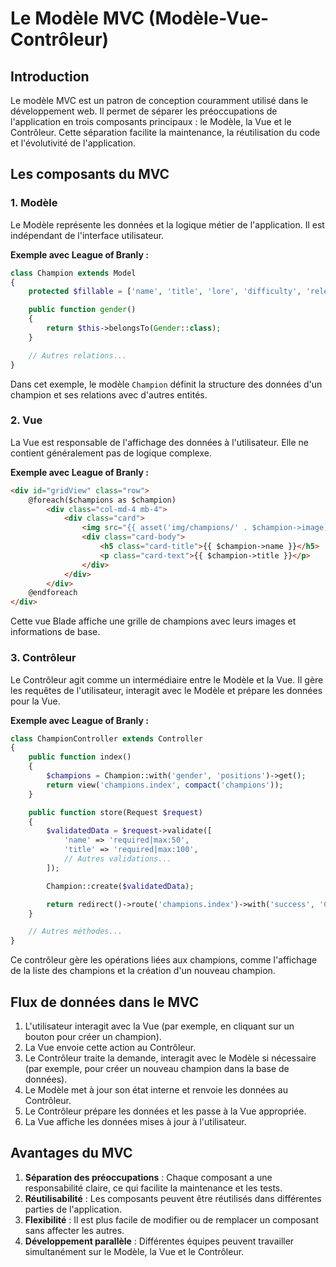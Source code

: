 # Le Modèle MVC (Modèle-Vue-Contrôleur)

## Introduction

Le modèle MVC est un patron de conception couramment utilisé dans le développement web. Il permet de séparer les préoccupations de l'application en trois composants principaux : le Modèle, la Vue et le Contrôleur. Cette séparation facilite la maintenance, la réutilisation du code et l'évolutivité de l'application.

## Les composants du MVC

### 1. Modèle

Le Modèle représente les données et la logique métier de l'application. Il est indépendant de l'interface utilisateur.

**Exemple avec League of Branly :**

```php
class Champion extends Model
{
    protected $fillable = ['name', 'title', 'lore', 'difficulty', 'release_year'];

    public function gender()
    {
        return $this->belongsTo(Gender::class);
    }

    // Autres relations...
}
```

Dans cet exemple, le modèle `Champion` définit la structure des données d'un champion et ses relations avec d'autres entités.

### 2. Vue

La Vue est responsable de l'affichage des données à l'utilisateur. Elle ne contient généralement pas de logique complexe.

**Exemple avec League of Branly :**

```html
<div id="gridView" class="row">
    @foreach($champions as $champion)
        <div class="col-md-4 mb-4">
            <div class="card">
                <img src="{{ asset('img/champions/' . $champion->image) }}" class="card-img-top" alt="{{ $champion->name }}">
                <div class="card-body">
                    <h5 class="card-title">{{ $champion->name }}</h5>
                    <p class="card-text">{{ $champion->title }}</p>
                </div>
            </div>
        </div>
    @endforeach
</div>
```

Cette vue Blade affiche une grille de champions avec leurs images et informations de base.

### 3. Contrôleur

Le Contrôleur agit comme un intermédiaire entre le Modèle et la Vue. Il gère les requêtes de l'utilisateur, interagit avec le Modèle et prépare les données pour la Vue.

**Exemple avec League of Branly :**

```php
class ChampionController extends Controller
{
    public function index()
    {
        $champions = Champion::with('gender', 'positions')->get();
        return view('champions.index', compact('champions'));
    }

    public function store(Request $request)
    {
        $validatedData = $request->validate([
            'name' => 'required|max:50',
            'title' => 'required|max:100',
            // Autres validations...
        ]);

        Champion::create($validatedData);

        return redirect()->route('champions.index')->with('success', 'Champion créé avec succès.');
    }

    // Autres méthodes...
}
```

Ce contrôleur gère les opérations liées aux champions, comme l'affichage de la liste des champions et la création d'un nouveau champion.

## Flux de données dans le MVC

1. L'utilisateur interagit avec la Vue (par exemple, en cliquant sur un bouton pour créer un champion).
2. La Vue envoie cette action au Contrôleur.
3. Le Contrôleur traite la demande, interagit avec le Modèle si nécessaire (par exemple, pour créer un nouveau champion dans la base de données).
4. Le Modèle met à jour son état interne et renvoie les données au Contrôleur.
5. Le Contrôleur prépare les données et les passe à la Vue appropriée.
6. La Vue affiche les données mises à jour à l'utilisateur.

## Avantages du MVC

1. **Séparation des préoccupations** : Chaque composant a une responsabilité claire, ce qui facilite la maintenance et les tests.
2. **Réutilisabilité** : Les composants peuvent être réutilisés dans différentes parties de l'application.
3. **Flexibilité** : Il est plus facile de modifier ou de remplacer un composant sans affecter les autres.
4. **Développement parallèle** : Différentes équipes peuvent travailler simultanément sur le Modèle, la Vue et le Contrôleur.
